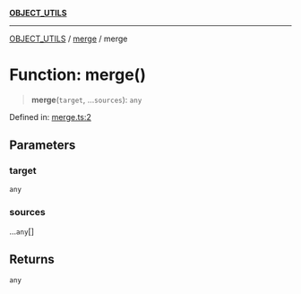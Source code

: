 [**OBJECT_UTILS**](../../README.md)

***

[OBJECT_UTILS](../../README.md) / [merge](../README.md) / merge

# Function: merge()

> **merge**(`target`, ...`sources`): `any`

Defined in: [merge.ts:2](https://github.com/dailker/everyutil/blob/d9e75f2d42f154020cf237316fa0fc68ab45d114/src/object/merge.ts#L2)

## Parameters

### target

`any`

### sources

...`any`[]

## Returns

`any`
